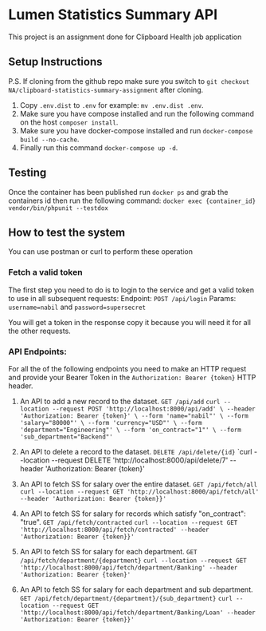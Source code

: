 # Lumen Statistics Summary API
This project is an assignment done for Clipboard Health job application

## Setup Instructions
P.S. If cloning from the github repo make sure you switch to `git checkout NA/clipboard-statistics-summary-assignment` after cloning.

1. Copy `.env.dist` to `.env` for example: `mv .env.dist .env`.
2. Make sure you have compose installed and run the following command on the host `composer install`.
3. Make sure you have docker-compose installed and run `docker-compose build --no-cache`.
4. Finally run this command `docker-compose up -d`.

## Testing
Once the container has been published run `docker ps` and grab the containers id then run the following command:
`docker exec {container_id} vendor/bin/phpunit --testdox`

## How to test the system
You can use postman or curl to perform these operation

### Fetch a valid token
The first step you need to do is to login to the service and get a valid token to use in all subsequent requests:
Endpoint: `POST /api/login`
Params: `username=nabil` and `password=supersecret`

You will get a token in the response copy it because you will need it for all the other requests.

### API Endpoints:
For all the of the following endpoints you need to make an HTTP request and provide your Bearer Token in the `Authorization: Bearer {token}` HTTP header.
1. An API to add a new record to the dataset. `GET /api/add`
`
curl --location --request POST 'http://localhost:8000/api/add' \
    --header 'Authorization: Bearer {token}' \
    --form 'name="nabil"' \
    --form 'salary="80000"' \
    --form 'currency="USD"' \
    --form 'department="Engineering"' \
    --form 'on_contract="1"' \
    --form 'sub_department="Backend"'
`
2. An API to delete a record to the dataset. `DELETE /api/delete/{id}`
`curl --location --request DELETE 'http://localhost:8000/api/delete/7' --header 'Authorization: Bearer {token}'

3. An API to fetch SS for salary over the entire dataset.  `GET /api/fetch/all`
`curl --location --request GET 'http://localhost:8000/api/fetch/all' --header 'Authorization: Bearer {token}}'`

4. An API to fetch SS for salary for records which satisfy "on_contract": "true". `GET /api/fetch/contracted`
`curl --location --request GET 'http://localhost:8000/api/fetch/contracted' --header 'Authorization: Bearer {token}}'`

5. An API to fetch SS for salary for each department. `GET /api/fetch/department/{department}`
`curl --location --request GET 'http://localhost:8000/api/fetch/department/Banking' --header 'Authorization: Bearer {token}'`

6. An API to fetch SS for salary for each department and sub department. `GET /api/fetch/department/{department}/{sub_department}`
`curl --location --request GET 'http://localhost:8000/api/fetch/department/Banking/Loan' --header 'Authorization: Bearer {token}}'`